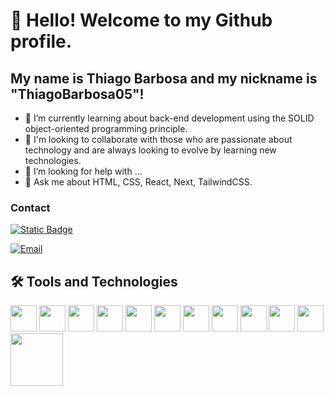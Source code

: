 # 👋 Hello! Welcome to my Github profile.
## My name is Thiago Barbosa and my nickname is "ThiagoBarbosa05"!



- 🌱 I’m currently learning about back-end development using the SOLID object-oriented programming principle.
- 👯 I'm looking to collaborate with those who are passionate about technology and are always looking to evolve by learning new technologies.
- 🤔 I’m looking for help with ...
- 💬 Ask me about HTML, CSS, React, Next, TailwindCSS.

### Contact

[![Static Badge](https://img.shields.io/badge/Thiago_Barbosa-0?style=social&logo=linkedin&logoColor=blue&labelColor=blue&color=blue)](https://www.linkedin.com/in/thiago-barbosa1999/)


[![Email](https://img.shields.io/badge/thiagon16@hotmail.com-blue?style=flat-square&logo=gmail&logoColor=white)](mailto:thiagon16@hotmail.com)

## 🛠 Tools and Technologies
<div><img src="https://cdn.jsdelivr.net/gh/devicons/devicon/icons/html5/html5-original.svg" width="42px" />
<img src="https://cdn.jsdelivr.net/gh/devicons/devicon/icons/css3/css3-original.svg" width="42px"  />
<img src="https://cdn.jsdelivr.net/gh/devicons/devicon/icons/javascript/javascript-original.svg" width="42px"  />
<img src="https://cdn.jsdelivr.net/gh/devicons/devicon/icons/react/react-original.svg" width="42px"  />
<img src="https://cdn.jsdelivr.net/gh/devicons/devicon/icons/redux/redux-original.svg" width="42px" />
<img src="https://cdn.jsdelivr.net/gh/devicons/devicon/icons/nextjs/nextjs-original.svg" width="42px"  />
<img src="https://cdn.jsdelivr.net/gh/devicons/devicon/icons/tailwindcss/tailwindcss-plain.svg" width="42px"  />
<img src="https://cdn.jsdelivr.net/gh/devicons/devicon/icons/git/git-original.svg" width="42px"  />
<img src="https://cdn.jsdelivr.net/gh/devicons/devicon/icons/nodejs/nodejs-original.svg" width="42px" />
<img src="https://cdn.jsdelivr.net/gh/devicons/devicon/icons/postgresql/postgresql-original.svg" width="42px" />
<img src="https://cdn.jsdelivr.net/gh/devicons/devicon/icons/express/express-original.svg" width="42px" />
<img src="https://seeklogo.com/images/F/fastify-logo-370DF51F2E-seeklogo.com.png" width="84px" />
</div>


